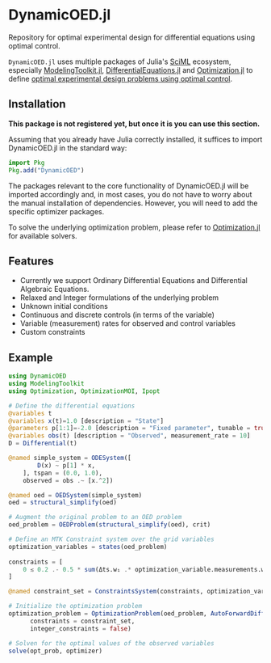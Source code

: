 # DynamicOED.jl

Repository for optimal experimental design for differential equations using optimal control.

`DynamicOED.jl` uses multiple packages of Julia's [SciML](https://sciml.ai/) ecosystem, especially [ModelingToolkit.jl](https://github.com/SciML/ModelingToolkit.jl), [DifferentialEquations.jl](https://github.com/SciML/DifferentialEquations.jl) and [Optimization.jl](https://github.com/SciML/Optimization.jl) to define [optimal experimental design problems using optimal control](https://doi.org/10.1137/110835098).

## Installation 

**This package is not registered yet, but once it is you can use this section.**

Assuming that you already have Julia correctly installed, it suffices to import
DynamicOED.jl in the standard way:

```julia
import Pkg
Pkg.add("DynamicOED")
```

The packages relevant to the core functionality of DynamicOED.jl will be imported
accordingly and, in most cases, you do not have to worry about the manual
installation of dependencies. However, you will need to add the specific optimizer
packages.

To solve the underlying optimization problem, please refer to [Optimization.jl](https://github.com/SciML/Optimization.jl) for available solvers.

## Features

+ Currently we support Ordinary Differential Equations and Differential Algebraic Equations.
+ Relaxed and Integer formulations of the underlying problem
+ Unknown initial conditions
+ Continuous and discrete controls (in terms of the variable)
+ Variable (measurement) rates for observed and control variables
+ Custom constraints 

## Example

```julia
using DynamicOED
using ModelingToolkit
using Optimization, OptimizationMOI, Ipopt

# Define the differential equations
@variables t
@variables x(t)=1.0 [description = "State"]
@parameters p[1:1]=-2.0 [description = "Fixed parameter", tunable = true]
@variables obs(t) [description = "Observed", measurement_rate = 10]
D = Differential(t)

@named simple_system = ODESystem([
        D(x) ~ p[1] * x,
    ], tspan = (0.0, 1.0),
    observed = obs .~ [x.^2])

@named oed = OEDSystem(simple_system)
oed = structural_simplify(oed)

# Augment the original problem to an OED problem
oed_problem = OEDProblem(structural_simplify(oed), crit)

# Define an MTK Constraint system over the grid variables
optimization_variables = states(oed_problem)
        
constraints = [
    0 ≲ 0.2 .- 0.5 * sum(Δts.w₁ .* optimization_variable.measurements.w₁),
]

@named constraint_set = ConstraintsSystem(constraints, optimization_variables,[])

# Initialize the optimization problem
optimization_problem = OptimizationProblem(oed_problem, AutoForwardDiff(),
      constraints = constraint_set,
      integer_constraints = false)

# Solven for the optimal values of the observed variables
solve(opt_prob, optimizer)
``` 

